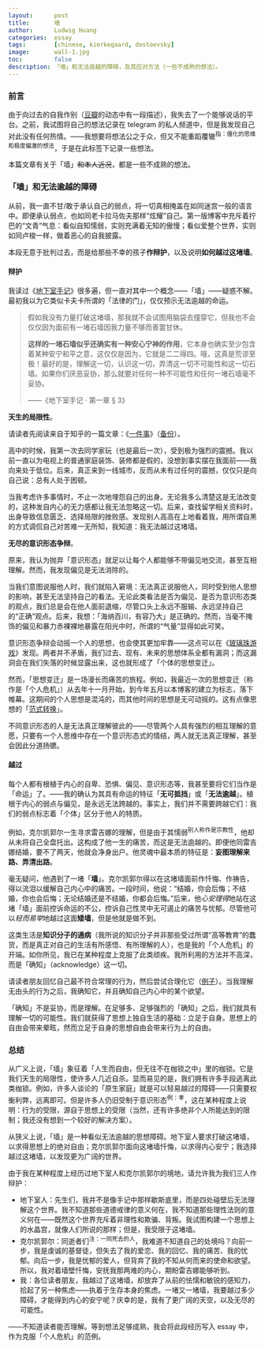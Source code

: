 ```yaml
---
layout:      post
title:       墙
author:      Ludwig Huang
categories:  essay
tags:        [chinese, kierkegaard, dostoevsky]
image:       wall-1.jpg
toc:         false
description: 「墙」和无法逾越的障碍，及其应对方法（一些不成熟的想法）。
---
```


### 前言

由于向过去的自我作别（[豆瓣](https://www.douban.com/people/huang-feiyu)的动态中有一段描述），我失去了一个能够说话的平台。之前，我试图将自己的想法记录在 telegram 的私人频道中，但是我发现自己对此没有任何热情。——我想要将想法公之于众，但又不能重蹈覆辙<sup>指：僵化的思维和极度偏激的想法</sup>，于是在此标签下记录一些想法。

本篇文章有关于「墙」~~和本人近况~~，都是一些不成熟的想法。

### 「墙」和无法逾越的障碍

从前，我一直不甘/敢于承认自己的弱点，将一切真相掩盖在如同迷宫一般的语言中。即便承认弱点，也如同老卡拉马佐夫那样“炫耀”自己。第一版博客中充斥着拧巴的“文青”气息：看似自知懦弱，实则充满着无知的傲慢；看似爱整个世界，实则如同卢梭一样，做着恶心的自我披露。

本段无意于批判过去，而是给那些不幸的孩子**作辩护**，以及说明**如何越过这堵墙**。

#### 辩护

我读过《[地下室手记](https://book.douban.com/subject/34990839/)》很多遍，但一直对其中一个概念——「墙」——疑惑不解。最初我以为它类似卡夫卡所谓的「法律的门」，仅仅预示无法逾越的命运。

> 假如我没有力量打破这堵墙，那我就不会试图用脑袋去撞穿它，但我也不会仅仅因为面前有一堵石墙因我力量不够而善罢甘休。
>
> **这样的一堵石墙似乎还确实有一种安心宁神的作用**，它本身也确实至少包含着某种安宁和平之意，这仅仅是因为，它就是二二得四。哦，这真是荒谬至极！最好的是，理解这一切，认识这一切，弄清这一切不可能性和这一切石墙。如果你们厌恶妥协，那么就要对任何一种不可能性和任何一堵石墙毫不妥协。
>
> ——《地下室手记 · 第一章 &sect; 3》

**天生的局限性**。

请读者先阅读来自于知乎的一篇文章：《[一件事](https://www.zhihu.com/question/601884939/answer/3054319648)》（[备份](https://github.com/huang-feiyu/huang-feiyu.github.io/issues/1#issue-1750989395)）。

高中的时候，我第一次去同学家玩（也是最后一次），受到极为强烈的震撼。我以前一直以为电视上的普通家庭装饰、装修都是假的，没想到事实摆在我面前——我向来处于低位。后来，真正来到一线城市，反而从未有过任何的震撼，仅仅只是向自己说：总有人处于困顿。

当我考虑许多事情时，不止一次地埋怨自己的出身。无论我多么清楚这是无法改变的，这种发自内心的无力感都让我无法忽略这一切。后来，查找留学相关资料时，出身导致信息匮乏、选择局限的挫败感。发现别人高高在上地看着我，用所谓自黑的方式调侃自己对苦难一无所知，我知道：我无法越过这堵墙。

**无尽的意识形态争辩**。

原来，我认为抛弃「意识形态」就足以让每个人都能够不带偏见地交流，甚至互相理解。然而，我发现偏见是无法消除的。

当我们意图说服他人时，我们就陷入窘境：无法真正说服他人，同时受到他人思想的影响，甚至无法坚持自己的看法。无论此类看法是否为偏见、是否为意识形态类的观点，我们总是会在他人面前退缩，尽管口头上永远不服输、永远坚持自己的“正确”观点。后来，我想：「海纳百川，有容乃大」是正确的。然而，当毫不掩饰的偏见和暴力赤裸裸地暴露在阳光中时，所谓的“气量”显得如此可笑。

意识形态争辩会动摇一个人的思想，也会使其更加牢靠——这点可以在《[玻璃珠游戏](https://book.douban.com/subject/19967342//)》发现。两者并不矛盾，我们过去、现有、未来的思想体系全都有漏洞；而这漏洞会在我们失落的时候显露出来，这也就形成了「个体的思想变迁」。

然而，「思想变迁」是一场漫长而痛苦的旅程。例如，我最近一次的思想变迁（称作是「个人危机」）从去年十一月开始，到今年五月以本博客的建立为标志，落下帷幕。这期间的个人思想是混沌的，而其他时间的思想是无可动摇的。这有点像思想的「[范式转换](https://zh.wikipedia.org/zh-cn/%E5%85%B8%E7%AF%84%E8%BD%89%E7%A7%BB)」。

不同意识形态的人是无法真正理解彼此的——尽管两个人具有强烈的相互理解的意愿，只要有一个人思维中存在一个意识形态式的情结，两人就无法真正理解，甚至会因此分道扬镳。

#### 越过

每个人都有根植于内心的自卑、恐惧、偏见、意识形态等，我甚至要将它们当作是「命运」了。——我的确认为其具有命运的特征「**无可抵挡**」或「**无法逾越**」。植根于内心的弱点与偏见，是永远无法跨越的。事实上，我们并不需要跨越它们：我们的弱点标志着「个体」区分于他人的特质。

例如，克尔凯郭尔一生寻求雷吉娜的理解，但是由于其懦弱<sup>别人称作是宗教性</sup>，他却从未将自己全盘托出。这构成了他一生的痛苦，而这是无法逾越的。即便他同雷吉娜结婚，要不了两天，他就会净身出户。他灵魂中最本质的特征是：**妄图理解来路、弄清出路**。

毫无疑问，他遇到了一堵「**墙**」。克尔凯郭尔得以在这堵墙面前作忏悔、作祷告，得以流泪以缓解自己内心中的痛苦。一段时间，他说：“结婚，你会后悔；不结婚，你也会后悔；无论结婚还是不结婚，你都会后悔。”后来，他*心安理得*地站在这堵「墙」面前控诉命运的不公，控诉自己性灵中无可遏止的痛苦与忧郁。尽管他可以*轻而易举*地越过这面**矮墙**，但是他就是做不到。

这类生活是**知识分子的通病**（我所说的知识分子并非那些受过所谓“高等教育”的蠢货，而是真正对自己的生活有所感悟、有所理解的人），也是我的「个人危机」的开端。如你所见，我已在某种程度上克服了此类顽疾。我所利用的方法并不高深，而是「确知」（acknowledge）这一切。

请读者朋友回忆自己最不符合常理的行为，然后尝试合理化它（[例子](https://xn--29s704loyd.com/old/2022/05/28/Essay-58/)）。当我理解无由头的行为之后，我确知它，并且确知自己内心中的某个欲望。

「确知」不是妥协，而是理解。在足够多、足够强烈的「确知」之后，我们就具有理解一切的可能性。我们就获得了思想上独自生活的基础：立足于自身。思想上的自由会带来晕眩，然而立足于自身的思想自由会带来行为上的自由。

### 总结

从广义上说，「墙」象征着「人生而自由，但无往不在枷锁之中」里的枷锁。它是我们天生的局限性，使许多人几近自杀。显而易见的是，我们拥有许多手段逃离此类枷锁。例如，许多人谈论的「原生家庭」就是可以轻易越过的障碍——只需要权衡利弊，远离即可。但是许多人仍旧受制于意识形态<sup>例：孝</sup>，这在某种程度上说明：行为的受限，源自于思想上的受限（当然，还有许多绝非个人所能达到的限制；我还没有想到一个较好的解决方案）。

从狭义上说，「墙」是一种看似无法逾越的思想障碍。地下室人要求打破这堵墙，以求得思想上的绝对自由；克尔凯郭尔面向这堵墙忏悔，以求得内心安宁；我选择越过这堵墙，以发现更为广阔的世界。

由于我在某种程度上经历过地下室人和克尔凯郭尔的境地，请允许我为我们三人作辩护：

* 地下室人：先生们，我并不是像手记中那样歇斯底里，而是四处碰壁后无法理解这个世界。我不知道那些道德戒律的意义何在，我不知道那些理性法则的意义何在——既然这个世界充斥着非理性和欺骗、背叛。我试图构建一个思想上的水晶宫，就像人们所说的那样；但是，我受限于这堵墙。
* 克尔凯郭尔：同逝者们<sup>注：一同死去的人</sup>，我难道不知道自己的处境吗？向前一步，我是虔诚的基督徒，但失去了我的爱恋、我的回忆、我的痛苦、我的忧郁。向后一步，我是忧郁的爱人，但背弃了我的不知从何而来的使命和欲望。所以，我对着墙壁忏悔，安抚我那两难的内心，期盼雷吉娜能够听到。
* 我：各位读者朋友，我越过了这堵墙，却放弃了从前的怯懦和敏锐的感知力，拾起了另一种焦虑——执着于生存本身的焦虑。一堵又一堵墙，我要越过多少障碍，才能得到内心的安宁呢？庆幸的是，我有了更广阔的天空，以及无尽的可能性。

——不知道读者能否理解。等到想法足够成熟，我会将此段经历写入 essay 中，作为克服「个人危机」的范例。
